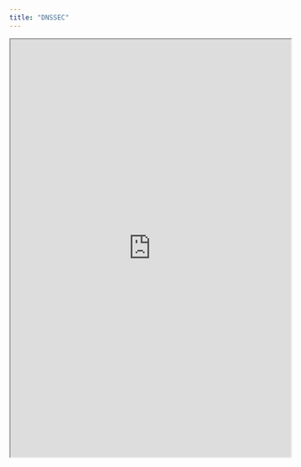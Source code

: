 ```yaml
---
title: "DNSSEC"
---
```




<iframe height="750" width="100%" src="https://ewelton.github.io/ktest/wiki.html#DNSSEC"></iframe>
